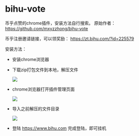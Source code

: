 # bihu-vote

币乎点赞的chrome插件，安装方法自行搜索。 
原始作者：https://github.com/mxyzzhong/bihu-vote

币乎注册邀请链接，可以领奖励：
 https://zt.bihu.com/?id=225579
 
安装方法：

* 安装chrome浏览器

* 下载zip打包文件到本地，解压文件

  ![](https://ws4.sinaimg.cn/large/006tKfTcgy1fqaut78auvj30rs0cw0vd.jpg)

* chrome浏览器打开插件管理页面

  ![](https://ws3.sinaimg.cn/large/006tKfTcgy1fqauuuhvsej30gq0bv76u.jpg)

* 导入之前解压的文件目录

  ![](https://ws1.sinaimg.cn/large/006tKfTcgy1fqav8o01irj312u0ghq6x.jpg)

* 登陆 https://www.bihu.com 完成登陆，即可挂机
